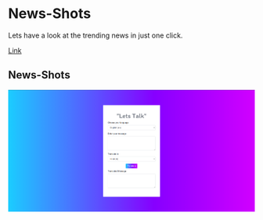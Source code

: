 # News-Shots
Lets have a look at the trending news in just one click.

[Link]( https://adityarajsingh.github.io/News-Shots/)

## News-Shots

![](https://github.com/AdityaRajSingh/News-Shots/blob/master/images/Screenshot.png)
